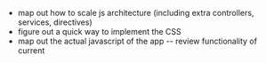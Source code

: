 - map out how to scale js architecture (including extra controllers, services, directives)
- figure out a quick way to implement the CSS
- map out the actual javascript of the app -- review functionality of current